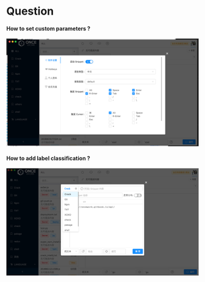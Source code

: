 # Question

#### How to set custom parameters ?

![Software Settings](.gitbook/assets/zi-ding-yi-she-zhi.png)

#### How to add label classification ?

![](.gitbook/assets/tian-jia-biao-qian.png)



